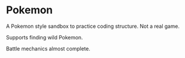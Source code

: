 # Pokemon

A Pokemon style sandbox to practice coding structure. Not a real game.

Supports finding wild Pokemon.

Battle mechanics almost complete. 
